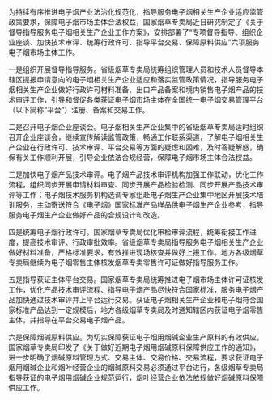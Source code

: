 为持续有序推进电子烟产业法治化规范化，指导服务电子烟相关生产企业适应监管政策要求，保障电子烟市场主体合法权益，国家烟草专卖局近日研究制定了《关于督导指导服务电子烟相关生产企业工作方案》，安排部署了“专项督导指导、组织企业座谈、加快技术审评、统筹行政许可、指导平台交易、保障原料供应”六项服务电子烟市场主体工作。

一是组织开展督导指导服务。省级烟草专卖局统筹组织管理人员和技术人员督导本辖区提报申请意向的电子烟相关生产企业适应和落实监管政策情况，指导服务电子烟相关生产企业做好行政许可材料准备、出口产品备案和境内销售电子烟产品的技术审评工作，引导和督促各类获证电子烟市场主体在全国统一电子烟交易管理平台（以下简称“平台”）注册、备案和交易工作。

二是召开电子烟企业座谈会。电子烟相关生产企业集中的省级烟草专卖局适时组织召开企业座谈会，继续宣传解读监管政策，畅通工作联系渠道，了解电子烟相关生产企业在行政许可、技术审评、平台交易等方面的疑虑和困难，及时答疑解惑，确保有关工作顺利开展，引导企业依法合规经营，保障电子烟市场主体合法权益。

三是加快电子烟产品技术审评。电子烟产品技术审评机构加强工作联动，优化工作流程，组织同步开展申请材料审查、同步开展产品检验检测、同步开展产品技术审评等工作；电子烟技术服务机构选调专家组赴电子烟生产企业集中地区开展技术培训服务，主动寄送符合《电子烟》国家标准产品样品供电子烟生产企业参考，指导服务电子烟生产企业做好产品的合规设计和改造。

四是统筹电子烟行政许可。国家烟草专卖局优化审检审评流程，统筹衔接工作进度，提高技术审评、行政审批效率。省级烟草专卖局指导服务电子烟相关生产企业做好材料准备，严格标准要求，有效推进现场核查并做好上报工作。地方各级烟草专卖局继续为电子烟零售主体核发烟草专卖零售许可证做好指导服务工作。

五是指导获证主体平台交易。国家烟草专卖局统筹推进电子烟市场主体许可证核发工作，优化产品技术审评流程、指导电子烟产品尽快符合国家标准，服务电子烟产品加快通过技术审评并上平台运行交易。获证电子烟相关生产企业和电子烟符合国家标准产品达到一定规模后，地方各级烟草专卖局及时通知辖区内获证电子烟零售主体，并指导在平台交易电子烟产品。

六是保障烟碱原料供应。为切实保障获证电子烟用烟碱企业生产原料的有效供应，国家烟草专卖局印发了《关于做好近期电子烟用烟碱原料保障供应工作的通知》，进一步明确了烟碱原料管理方式、交易主体、交易价格、交易流程，要求获证电子烟用烟碱企业和烟叶经营企业的烟碱原料交易必须通过平台进行，各级烟草专卖局指导获证的电子烟用烟碱企业规范运行，烟叶经营企业依法依规做好烟碱原料保障供应工作。

 

 

 